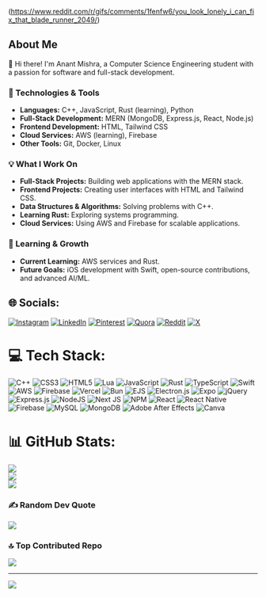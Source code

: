 
(https://www.reddit.com/r/gifs/comments/1fenfw6/you_look_lonely_i_can_fix_that_blade_runner_2049/)

## About Me

👋 Hi there! I'm Anant Mishra, a Computer Science Engineering student with a passion for software and full-stack development.

### 🔧 Technologies & Tools
- **Languages:** C++, JavaScript, Rust (learning), Python
- **Full-Stack Development:** MERN (MongoDB, Express.js, React, Node.js)
- **Frontend Development:** HTML, Tailwind CSS
- **Cloud Services:** AWS (learning), Firebase
- **Other Tools:** Git, Docker, Linux

### 💡 What I Work On
- **Full-Stack Projects:** Building web applications with the MERN stack.
- **Frontend Projects:** Creating user interfaces with HTML and Tailwind CSS.
- **Data Structures & Algorithms:** Solving problems with C++.
- **Learning Rust:** Exploring systems programming.
- **Cloud Services:** Using AWS and Firebase for scalable applications.

### 🌱 Learning & Growth
- **Current Learning:** AWS services and Rust.
- **Future Goals:** iOS development with Swift, open-source contributions, and advanced AI/ML.



## 🌐 Socials:
[![Instagram](https://img.shields.io/badge/Instagram-%23E4405F.svg?logo=Instagram&logoColor=white)](https://instagram.com/yummyanant) [![LinkedIn](https://img.shields.io/badge/LinkedIn-%230077B5.svg?logo=linkedin&logoColor=white)](https://linkedin.com/in/anntmishra) [![Pinterest](https://img.shields.io/badge/Pinterest-%23E60023.svg?logo=Pinterest&logoColor=white)](https://pinterest.com/anntmishra) [![Quora](https://img.shields.io/badge/Quora-%23B92B27.svg?logo=Quora&logoColor=white)](https://quora.com/profile/anntmishra) [![Reddit](https://img.shields.io/badge/Reddit-%23FF4500.svg?logo=Reddit&logoColor=white)](https://reddit.com/user/anntmishra) [![X](https://img.shields.io/badge/X-black.svg?logo=X&logoColor=white)](https://x.com/anntmishra) 

# 💻 Tech Stack:
![C++](https://img.shields.io/badge/c++-%2300599C.svg?style=flat&logo=c%2B%2B&logoColor=white) ![CSS3](https://img.shields.io/badge/css3-%231572B6.svg?style=flat&logo=css3&logoColor=white) ![HTML5](https://img.shields.io/badge/html5-%23E34F26.svg?style=flat&logo=html5&logoColor=white) ![Lua](https://img.shields.io/badge/lua-%232C2D72.svg?style=flat&logo=lua&logoColor=white) ![JavaScript](https://img.shields.io/badge/javascript-%23323330.svg?style=flat&logo=javascript&logoColor=%23F7DF1E) ![Rust](https://img.shields.io/badge/rust-%23000000.svg?style=flat&logo=rust&logoColor=white) ![TypeScript](https://img.shields.io/badge/typescript-%23007ACC.svg?style=flat&logo=typescript&logoColor=white) ![Swift](https://img.shields.io/badge/swift-F54A2A?style=flat&logo=swift&logoColor=white) ![AWS](https://img.shields.io/badge/AWS-%23FF9900.svg?style=flat&logo=amazon-aws&logoColor=white) ![Firebase](https://img.shields.io/badge/firebase-%23039BE5.svg?style=flat&logo=firebase) ![Vercel](https://img.shields.io/badge/vercel-%23000000.svg?style=flat&logo=vercel&logoColor=white) ![Bun](https://img.shields.io/badge/Bun-%23000000.svg?style=flat&logo=bun&logoColor=white) ![EJS](https://img.shields.io/badge/ejs-%23B4CA65.svg?style=flat&logo=ejs&logoColor=black) ![Electron.js](https://img.shields.io/badge/Electron-191970?style=flat&logo=Electron&logoColor=white) ![Expo](https://img.shields.io/badge/expo-1C1E24?style=flat&logo=expo&logoColor=#D04A37) ![jQuery](https://img.shields.io/badge/jquery-%230769AD.svg?style=flat&logo=jquery&logoColor=white) ![Express.js](https://img.shields.io/badge/express.js-%23404d59.svg?style=flat&logo=express&logoColor=%2361DAFB) ![NodeJS](https://img.shields.io/badge/node.js-6DA55F?style=flat&logo=node.js&logoColor=white) ![Next JS](https://img.shields.io/badge/Next-black?style=flat&logo=next.js&logoColor=white) ![NPM](https://img.shields.io/badge/NPM-%23CB3837.svg?style=flat&logo=npm&logoColor=white) ![React](https://img.shields.io/badge/react-%2320232a.svg?style=flat&logo=react&logoColor=%2361DAFB) ![React Native](https://img.shields.io/badge/react_native-%2320232a.svg?style=flat&logo=react&logoColor=%2361DAFB) ![Firebase](https://img.shields.io/badge/firebase-a08021?style=flat&logo=firebase&logoColor=ffcd34) ![MySQL](https://img.shields.io/badge/mysql-4479A1.svg?style=flat&logo=mysql&logoColor=white) ![MongoDB](https://img.shields.io/badge/MongoDB-%234ea94b.svg?style=flat&logo=mongodb&logoColor=white) ![Adobe After Effects](https://img.shields.io/badge/Adobe%20After%20Effects-9999FF.svg?style=flat&logo=Adobe%20After%20Effects&logoColor=white) ![Canva](https://img.shields.io/badge/Canva-%2300C4CC.svg?style=flat&logo=Canva&logoColor=white)
# 📊 GitHub Stats:
![](https://github-readme-stats.vercel.app/api?username=anntmishra&theme=dark&hide_border=true&include_all_commits=false&count_private=false)<br/>
![](https://github-readme-streak-stats.herokuapp.com/?user=anntmishra&theme=dark&hide_border=true)<br/>
![](https://github-readme-stats.vercel.app/api/top-langs/?username=anntmishra&theme=dark&hide_border=true&include_all_commits=false&count_private=false&layout=compact)

### ✍️ Random Dev Quote
![](https://quotes-github-readme.vercel.app/api?type=horizontal&theme=dark)

### 🔝 Top Contributed Repo
![](https://github-contributor-stats.vercel.app/api?username=anntmishra&limit=5&theme=monokai&combine_all_yearly_contributions=true)

---
[![](https://visitcount.itsvg.in/api?id=anntmishra&icon=0&color=0)](https://visitcount.itsvg.in)

<!-- Proudly created with GPRM ( https://gprm.itsvg.in ) -->
